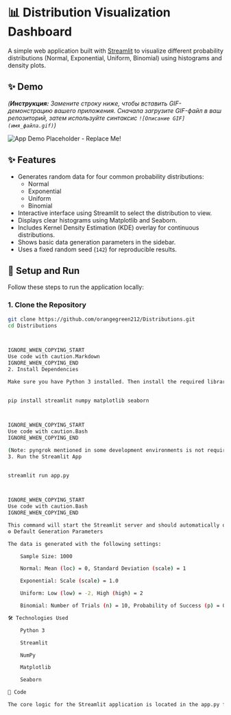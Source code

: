       
# 📊 Distribution Visualization Dashboard

A simple web application built with [Streamlit](https://streamlit.io/) to visualize different probability distributions (Normal, Exponential, Uniform, Binomial) using histograms and density plots.

## ✨ Demo

*(**Инструкция:** Замените строку ниже, чтобы вставить GIF-демонстрацию вашего приложения. Сначала загрузите GIF-файл в ваш репозиторий, затем используйте синтаксис `![Описание GIF](имя_файла.gif)`)*

![App Demo Placeholder - Replace Me!](https://via.placeholder.com/600x300.png?text=App+Demo+GIF+Goes+Here)

## ✨ Features

*   Generates random data for four common probability distributions:
    *   Normal
    *   Exponential
    *   Uniform
    *   Binomial
*   Interactive interface using Streamlit to select the distribution to view.
*   Displays clear histograms using Matplotlib and Seaborn.
*   Includes Kernel Density Estimation (KDE) overlay for continuous distributions.
*   Shows basic data generation parameters in the sidebar.
*   Uses a fixed random seed (`142`) for reproducible results.

## 🚀 Setup and Run

Follow these steps to run the application locally:

### 1. Clone the Repository

```bash
git clone https://github.com/orangegreen212/Distributions.git
cd Distributions

    

IGNORE_WHEN_COPYING_START
Use code with caution.Markdown
IGNORE_WHEN_COPYING_END
2. Install Dependencies

Make sure you have Python 3 installed. Then install the required libraries using pip:

      
pip install streamlit numpy matplotlib seaborn

    

IGNORE_WHEN_COPYING_START
Use code with caution.Bash
IGNORE_WHEN_COPYING_END

(Note: pyngrok mentioned in some development environments is not required for running the Streamlit app locally.)
3. Run the Streamlit App

      
streamlit run app.py

    

IGNORE_WHEN_COPYING_START
Use code with caution.Bash
IGNORE_WHEN_COPYING_END

This command will start the Streamlit server and should automatically open the application in your default web browser.
⚙️ Default Generation Parameters

The data is generated with the following settings:

    Sample Size: 1000

    Normal: Mean (loc) = 0, Standard Deviation (scale) = 1

    Exponential: Scale (scale) = 1.0

    Uniform: Low (low) = -2, High (high) = 2

    Binomial: Number of Trials (n) = 10, Probability of Success (p) = 0.5

🛠️ Technologies Used

    Python 3

    Streamlit

    NumPy

    Matplotlib

    Seaborn

🐍 Code

The core logic for the Streamlit application is located in the app.py file.
